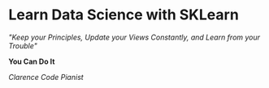 # Learn Data Science with SKLearn

*"Keep your Principles, Update your Views Constantly, and Learn from your Trouble"*

**You Can Do It**

*Clarence Code Pianist*
